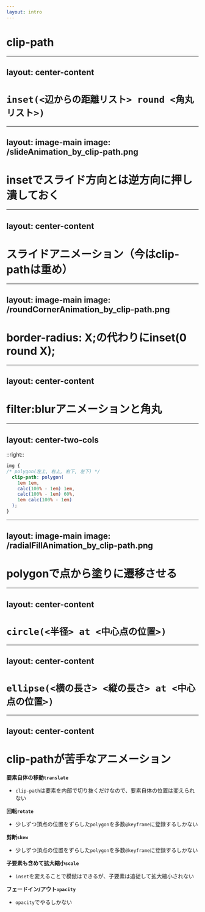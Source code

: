 ```yaml
---
layout: intro
---
```


# clip-path

<!--
最後に、clip-pathによるアニメーション実装の考え方を簡単に紹介したいと思います。

clip-pathは、指定した図形の範囲内しか見えないように、ペイント範囲を切り抜くプロパティです。
-->

---
layout: center-content
---

# `inset(<辺からの距離リスト> round <角丸リスト>)`

<ClipPathInset />

<!--
insetでは、ボックスの端からの距離を指定することで、四角形に切り抜くことができます。

距離の指定方法はpaddingやmarginと同様です。
-->

---
layout: image-main
image: /slideAnimation_by_clip-path.png
---

# insetでスライド方向とは逆方向に押し潰しておく

<!--
例えば、ボックス全体が見えなくなるように、100%のinsetを指定しておいて、inset(0)まで遷移させると、スライドアニメーションを実現することができます。
-->

---
layout: center-content
---

# スライドアニメーション（今はclip-pathは重め）

<CompareAnimation :data="[
  { condition: 'width', layout: 3272, paint: 10563, composite: 3306 }, 
  { condition: 'clip-path', layout: 0, paint: 12127, composite: 2579 },
  { condition: 'background-position', layout: 0, paint: 5601, composite: 1768 },
  { condition: 'transform', layout: 0, paint: 0, composite: 1251 }
]" />

<!--
とはいえ、現状、clip-pathはPaint処理が重めなので、今後に期待ですね。
-->

---
layout: image-main
image: /roundCornerAnimation_by_clip-path.png
---

# border-radius: X;の代わりにinset(0 round X);

<!--
また、insetでは、border-radiusと同様の記法で、roundキーワードの後に角を丸くする指定を加えることもできます。
-->

---
layout: center-content
---

# filter:blurアニメーションと角丸

<CompareAnimation :data="[
  { condition: 'blur(2px) + border-radius', layout: 0, paint: 701, composite: 4896 }, 
  { condition: 'blur(10px)', layout: 0, paint: 166, composite: 1926 },
  { condition: 'blur(2px) + clip-path角丸', layout: 0, paint: 163, composite: 1511 },
  { condition: 'blur(2px)', layout: 0, paint: 166, composite: 1310 }
]" />

<!--
例えば、filterプロパティによるぼかしと併用する際は、border-radiusよりもclip-pathで角丸を表現した方が、圧倒的にパフォーマンスが良くなります。

このとき、border-radiusはぼかし範囲がボーダーの外側まで及びますが、clip-pathによる角丸では、要素外に滲みがはみ出すことはありません。
-->

---
layout: center-two-cols
---

<template v-slot:title>
  <code>polygon(x y, x y, ... , x y)</code>
</template>

<ClipPathPolygon />

::right::

```css
img {
/* polygon(左上, 右上, 右下, 左下) */
  clip-path: polygon(
    1em 1em,
    calc(100% - 1em) 1em,
    calc(100% - 1em) 60%,
    1em calc(100% - 1em)
  );
}
```

<!--
polygonでは、頂点の座標を列挙することで、自由に多角形で切り抜くことができます。

座標の原点はボックスの左上の角です。
-->

---
layout: image-main
image: /radialFillAnimation_by_clip-path.png
---

# polygonで点から塗りに遷移させる

<!--
全ての頂点に同じ座標を指定すると点になるので、そこからどんな図形にも変化させられます。
-->

---
layout: center-content
---

# `circle(<半径> at <中心点の位置>)`

<ClipPathCircle />

<!--
円で切り抜くこともでき、うまく使えば波紋アニメーションを簡単に実現することができます。
-->

---
layout: center-content
---

# `ellipse(<横の長さ> <縦の長さ> at <中心点の位置>)`

<ClipPathEllipse />

<!--
楕円も使えます。
-->

--- 
layout: center-content
---

# clip-pathが苦手なアニメーション

**要素自体の移動`translate`**

- `clip-path`は要素を内部で切り抜くだけなので、要素自体の位置は変えられない

**回転`rotate`**

- 少しずつ頂点の位置をずらした`polygon`を多数`@keyframe`に登録するしかない

**剪断`skew`**

- 少しずつ頂点の位置をずらした`polygon`を多数`@keyframe`に登録するしかない

**子要素も含めて拡大縮小`scale`**

- `inset`を変えることで模倣はできるが、子要素は追従して拡大縮小されない

**フェードイン/アウト`opacity`**

- `opacity`でやるしかない

<!--
とはいえ、transformやopacityが不要になるわけではなく、組み合わせることで表現の幅がグッと広がるのではないでしょうか。
-->